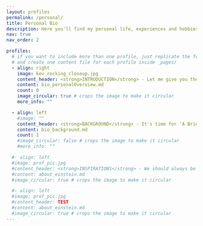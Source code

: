 ```yaml
---
layout: profiles
permalink: /personal/
title: Personal Bio
description: Here you'll find my personal life, experiences and hobbies. It's mostly guff, but a journey travelled is a story waiting to be told. Also, it has cat pictures!
nav: true
nav_order: 2

profiles:
  # if you want to include more than one profile, just replicate the following block
  # and create one content file for each profile inside _pages/
  - align: right
    image: kev_rocking_closeup.jpg
    content_header: <strong>INTRODUCTION</strong> - Let me give you the overview while I get you a cuppa!
    content: bio_personalOverview.md
    count: 0
    image_circular: true # crops the image to make it circular
    more_info: ""

  - align: left
    #image: ""
    content_header: <strong>BACKGROUND</strong> - It's time for 'A Brief History of Kev'! \*<em>jazz hands</em>\*
    content: bio_background.md
    count: 1
    #image_circular: false # crops the image to make it circular
    #more_info: ""

  #- align: left
  #image: prof_pic.jpg
  #content_header: <strong>INSPIRATIONS</strong> - We should always be grateful of people in our lives that drive us to become the best version of ourselves.
  #content: about_einstein.md
  #image_circular: true # crops the image to make it circular

  #- align: left
  #image: prof_pic.jpg
  #content_header: TEST
  #content: about_einstein.md
  #image_circular: true # crops the image to make it circular
---
```


